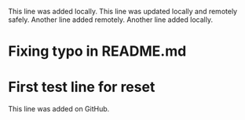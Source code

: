 This line was added locally.
This line was updated locally and remotely safely.
Another line added remotely.
Another line added locally.
# Fixing typo in README.md
# First test line for reset

This line was added on GitHub.
